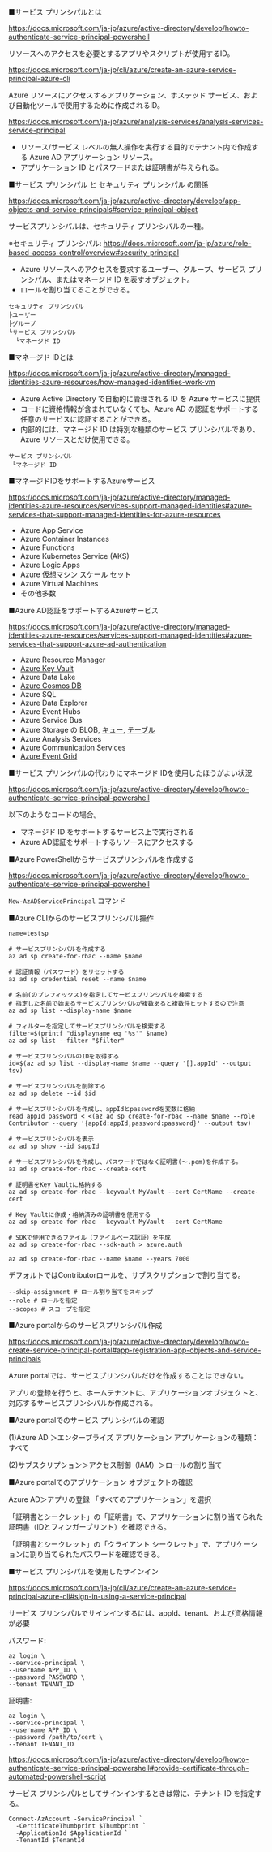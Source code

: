 ■サービス プリンシパルとは

https://docs.microsoft.com/ja-jp/azure/active-directory/develop/howto-authenticate-service-principal-powershell

リソースへのアクセスを必要とするアプリやスクリプトが使用するID。

https://docs.microsoft.com/ja-jp/cli/azure/create-an-azure-service-principal-azure-cli

Azure リソースにアクセスするアプリケーション、ホステッド サービス、および自動化ツールで使用するために作成されるID。

https://docs.microsoft.com/ja-jp/azure/analysis-services/analysis-services-service-principal

- リソース/サービス レベルの無人操作を実行する目的でテナント内で作成する Azure AD アプリケーション リソース。
- アプリケーション ID とパスワードまたは証明書が与えられる。

■サービス プリンシパル と セキュリティ プリンシパル の関係

https://docs.microsoft.com/ja-jp/azure/active-directory/develop/app-objects-and-service-principals#service-principal-object

サービスプリンシパルは、セキュリティ プリンシパルの一種。

※セキュリティ プリンシパル: 
https://docs.microsoft.com/ja-jp/azure/role-based-access-control/overview#security-principal

- Azure リソースへのアクセスを要求するユーザー、グループ、サービス プリンシパル、またはマネージド ID を表すオブジェクト。
- ロールを割り当てることができる。

```
セキュリティ プリンシパル
├ユーザー
├グループ
└サービス プリンシパル
  └マネージド ID
```

■マネージド IDとは

https://docs.microsoft.com/ja-jp/azure/active-directory/managed-identities-azure-resources/how-managed-identities-work-vm

- Azure Active Directory で自動的に管理される ID を Azure サービスに提供
- コードに資格情報が含まれていなくても、Azure AD の認証をサポートする任意のサービスに認証することができる。
- 内部的には、マネージド ID は特別な種類のサービス プリンシパルであり、Azure リソースとだけ使用できる。

```
サービス プリンシパル
 └マネージド ID
```

■マネージドIDをサポートするAzureサービス

https://docs.microsoft.com/ja-jp/azure/active-directory/managed-identities-azure-resources/services-support-managed-identities#azure-services-that-support-managed-identities-for-azure-resources

- Azure App Service
- Azure Container Instances
- Azure Functions
- Azure Kubernetes Service (AKS)
- Azure Logic Apps
- Azure 仮想マシン スケール セット
- Azure Virtual Machines
- その他多数

■Azure AD認証をサポートするAzureサービス

https://docs.microsoft.com/ja-jp/azure/active-directory/managed-identities-azure-resources/services-support-managed-identities#azure-services-that-support-azure-ad-authentication

- Azure Resource Manager
- [Azure Key Vault](https://docs.microsoft.com/ja-jp/azure/key-vault/general/authentication)
- Azure Data Lake
- [Azure Cosmos DB](https://docs.microsoft.com/ja-jp/azure/cosmos-db/how-to-setup-rbac)
- Azure SQL
- Azure Data Explorer
- Azure Event Hubs
- Azure Service Bus
- Azure Storage の BLOB, [キュー](https://docs.microsoft.com/ja-jp/azure/storage/queues/authorize-access-azure-active-directory), [テーブル](https://docs.microsoft.com/ja-jp/azure/storage/tables/authorize-access-azure-active-directory)
- Azure Analysis Services
- Azure Communication Services
- [Azure Event Grid](https://docs.microsoft.com/ja-jp/azure/event-grid/authenticate-with-active-directory)

■サービス プリンシパルの代わりにマネージド IDを使用したほうがよい状況

https://docs.microsoft.com/ja-jp/azure/active-directory/develop/howto-authenticate-service-principal-powershell

以下のようなコードの場合。

- マネージド ID をサポートするサービス上で実行される
- Azure AD認証をサポートするリソースにアクセスする

■Azure PowerShellからサービスプリンシパルを作成する

https://docs.microsoft.com/ja-jp/azure/active-directory/develop/howto-authenticate-service-principal-powershell

`New-AzADServicePrincipal` コマンド

■Azure CLIからのサービスプリンシパル操作

```
name=testsp

# サービスプリンシパルを作成する
az ad sp create-for-rbac --name $name

# 認証情報（パスワード）をリセットする
az ad sp credential reset --name $name

# 名前(のプレフィックス)を指定してサービスプリンシパルを検索する
# 指定した名前で始まるサービスプリンシパルが複数あると複数件ヒットするので注意
az ad sp list --display-name $name

# フィルターを指定してサービスプリンシパルを検索する
filter=$(printf "displayname eq '%s'" $name)
az ad sp list --filter "$filter"

# サービスプリンシパルのIDを取得する
id=$(az ad sp list --display-name $name --query '[].appId' --output tsv)

# サービスプリンシパルを削除する
az ad sp delete --id $id

# サービスプリンシパルを作成し、appIdとpasswordを変数に格納
read appId password < <(az ad sp create-for-rbac --name $name --role Contributor --query '{appId:appId,password:password}' --output tsv)

# サービスプリンシパルを表示
az ad sp show --id $appId

# サービスプリンシパルを作成し、パスワードではなく証明書(～.pem)を作成する。
az ad sp create-for-rbac --create-cert

# 証明書をKey Vaultに格納する
az ad sp create-for-rbac --keyvault MyVault --cert CertName --create-cert

# Key Vaultに作成・格納済みの証明書を使用する
az ad sp create-for-rbac --keyvault MyVault --cert CertName

# SDKで使用できるファイル（ファイルベース認証）を生成
az ad sp create-for-rbac --sdk-auth > azure.auth

az ad sp create-for-rbac --name $name --years 7000

```

デフォルトではContributorロールを、サブスクリプションで割り当てる。
```
--skip-assignment # ロール割り当てをスキップ
--role # ロールを指定
--scopes # スコープを指定
```


■Azure portalからのサービスプリンシパル作成

https://docs.microsoft.com/ja-jp/azure/active-directory/develop/howto-create-service-principal-portal#app-registration-app-objects-and-service-principals

Azure portalでは、サービスプリンシパルだけを作成することはできない。

アプリの登録を行うと、ホームテナントに、アプリケーションオブジェクトと、対応するサービスプリンシパルが作成される。

■Azure portalでのサービス プリンシパルの確認

(1)Azure AD ＞エンタープライズ アプリケーション
アプリケーションの種類：すべて

(2)サブスクリプション＞アクセス制御（IAM）＞ロールの割り当て

■Azure portalでのアプリケーション オブジェクトの確認

Azure AD＞アプリの登録
「すべてのアプリケーション」を選択

「証明書とシークレット」の「証明書」で、アプリケーションに割り当てられた証明書（IDとフィンガープリント）を確認できる。

「証明書とシークレット」の「クライアント シークレット」で、アプリケーションに割り当てられたパスワードを確認できる。



■サービス プリンシパルを使用したサインイン

https://docs.microsoft.com/ja-jp/cli/azure/create-an-azure-service-principal-azure-cli#sign-in-using-a-service-principal

サービス プリンシパルでサインインするには、appId、tenant、および資格情報が必要

パスワード:
```
az login \
--service-principal \
--username APP_ID \
--password PASSWORD \
--tenant TENANT_ID
```

証明書:
```
az login \
--service-principal \
--username APP_ID \
--password /path/to/cert \
--tenant TENANT_ID 
```

https://docs.microsoft.com/ja-jp/azure/active-directory/develop/howto-authenticate-service-principal-powershell#provide-certificate-through-automated-powershell-script

サービス プリンシパルとしてサインインするときは常に、テナント ID を指定する。

```
Connect-AzAccount -ServicePrincipal `
  -CertificateThumbprint $Thumbprint `
  -ApplicationId $ApplicationId `
  -TenantId $TenantId
```